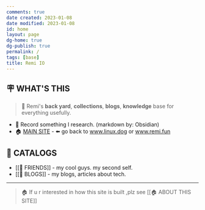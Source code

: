 ```yaml
---
comments: true
date created: 2023-01-08
date modified: 2023-01-08
id: home
layout: page
dg-home: true
dg-publish: true
permalink: /
tags: [base]
title: Remi IO
---
```


## 🪧 WHAT'S THIS
> 🌻 Remi's **back yard**, **collections**, **blogs**, **knowledge** base for everything usefully.
- 📒 Record something I research. (markdown by: Obsidian)
- 🏠 [MAIN SITE](https://www.linux.dog) - ⬅️ go back to www.linux.dog or www.remi.fun

## 📖 CATALOGS
- [[👬 FRIENDS]] - my cool guys. my second self.
- [[📒 BLOGS]] - my blogs, articles about tech.
---
> 🏠 If u r interested in how this site is built ,plz see [[🏠 ABOUT THIS SITE]]

